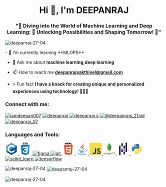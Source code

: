 <h1 align="center">Hi 👋, I'm DEEPANRAJ</h1>
<h3 align="center">"🤖 Diving into the World of Machine Learning and Deep Learning: 🌟 Unlocking Possibilities and Shaping Tomorrow! 🚀"</h3>
<p align="left">
</p>
<p align="left"> <img src="https://komarev.com/ghpvc/?username=deepanraj-27-04&label=Profile%20views&color=0e75b6&style=flat" alt="deepanraj-27-04" /> </p>
- 🌱 I’m currently learning **MLOPS**

- 💬 Ask me about **machine learning,deep learning**

- 📫 How to reach me **deepanrajsakthivel@gmail.com**

- ⚡ Fun fact **I have a knack for creating unique and personalized experiences using technology! 🌟🤖✨**

<h3 align="left">Connect with me:</h3>
<p align="left">
<a href="https://twitter.com/iamdeepan007" target="blank"><img align="center" src="https://raw.githubusercontent.com/rahuldkjain/github-profile-readme-generator/master/src/images/icons/Social/twitter.svg" alt="iamdeepan007" height="30" width="40" /></a>
<a href="https://linkedin.com/in/deepanraj" target="blank"><img align="center" src="https://raw.githubusercontent.com/rahuldkjain/github-profile-readme-generator/master/src/images/icons/Social/linked-in-alt.svg" alt="deepanraj" height="30" width="40" /></a>
<a href="https://kaggle.com/deepanraj s" target="blank"><img align="center" src="https://raw.githubusercontent.com/rahuldkjain/github-profile-readme-generator/master/src/images/icons/Social/kaggle.svg" alt="deepanraj s" height="30" width="40" /></a>
<a href="https://www.hackerrank.com/@deepanrajs_21aid" target="blank"><img align="center" src="https://raw.githubusercontent.com/rahuldkjain/github-profile-readme-generator/master/src/images/icons/Social/hackerrank.svg" alt="@deepanrajs_21aid" height="30" width="40" /></a>
<a href="https://www.leetcode.com/deepanraj_07" target="blank"><img align="center" src="https://raw.githubusercontent.com/rahuldkjain/github-profile-readme-generator/master/src/images/icons/Social/leet-code.svg" alt="deepanraj_07" height="30" width="40" /></a>
</p>

<h3 align="left">Languages and Tools:</h3>
<p align="left"> <a href="https://www.cprogramming.com/" target="_blank" rel="noreferrer"> <img src="https://raw.githubusercontent.com/devicons/devicon/master/icons/c/c-original.svg" alt="c" width="40" height="40"/> </a> <a href="https://www.w3schools.com/css/" target="_blank" rel="noreferrer"> <img src="https://raw.githubusercontent.com/devicons/devicon/master/icons/css3/css3-original-wordmark.svg" alt="css3" width="40" height="40"/> </a> <a href="https://www.figma.com/" target="_blank" rel="noreferrer"> <img src="https://www.vectorlogo.zone/logos/figma/figma-icon.svg" alt="figma" width="40" height="40"/> </a> <a href="https://git-scm.com/" target="_blank" rel="noreferrer"> <img src="https://www.vectorlogo.zone/logos/git-scm/git-scm-icon.svg" alt="git" width="40" height="40"/> </a> <a href="https://www.w3.org/html/" target="_blank" rel="noreferrer"> <img src="https://raw.githubusercontent.com/devicons/devicon/master/icons/html5/html5-original-wordmark.svg" alt="html5" width="40" height="40"/> </a> <a href="https://www.java.com" target="_blank" rel="noreferrer"> <img src="https://raw.githubusercontent.com/devicons/devicon/master/icons/java/java-original.svg" alt="java" width="40" height="40"/> </a> <a href="https://developer.mozilla.org/en-US/docs/Web/JavaScript" target="_blank" rel="noreferrer"> <img src="https://raw.githubusercontent.com/devicons/devicon/master/icons/javascript/javascript-original.svg" alt="javascript" width="40" height="40"/> </a> <a href="https://www.mongodb.com/" target="_blank" rel="noreferrer"> <img src="https://raw.githubusercontent.com/devicons/devicon/master/icons/mongodb/mongodb-original-wordmark.svg" alt="mongodb" width="40" height="40"/> </a> <a href="https://pandas.pydata.org/" target="_blank" rel="noreferrer"> <img src="https://raw.githubusercontent.com/devicons/devicon/2ae2a900d2f041da66e950e4d48052658d850630/icons/pandas/pandas-original.svg" alt="pandas" width="40" height="40"/> </a> <a href="https://www.python.org" target="_blank" rel="noreferrer"> <img src="https://raw.githubusercontent.com/devicons/devicon/master/icons/python/python-original.svg" alt="python" width="40" height="40"/> </a> <a href="https://scikit-learn.org/" target="_blank" rel="noreferrer"> <img src="https://upload.wikimedia.org/wikipedia/commons/0/05/Scikit_learn_logo_small.svg" alt="scikit_learn" width="40" height="40"/> </a> <a href="https://www.tensorflow.org" target="_blank" rel="noreferrer"> <img src="https://www.vectorlogo.zone/logos/tensorflow/tensorflow-icon.svg" alt="tensorflow" width="40" height="40"/> </a> </p>

<p><img align="left" src="https://github-readme-stats.vercel.app/api/top-langs?username=deepanraj-27-04&show_icons=true&locale=en&layout=compact" alt="deepanraj-27-04" /></p>

<p>&nbsp;<img align="center" src="https://github-readme-stats.vercel.app/api?username=deepanraj-27-04&show_icons=true&locale=en" alt="deepanraj-27-04" /></p>

<p><img align="center" src="https://github-readme-streak-stats.herokuapp.com/?user=deepanraj-27-04&" alt="deepanraj-27-04" /></p>
